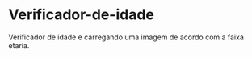 # Verificador-de-idade
Verificador de idade e carregando uma imagem de acordo com a faixa etaria.  
